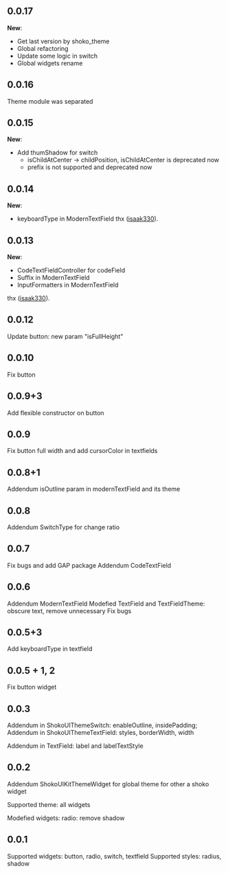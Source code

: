 ## 0.0.17
**New**:
- Get last version by shoko_theme
- Global refactoring
- Update some logic in switch
- Global widgets rename 
## 0.0.16
Theme module was separated
## 0.0.15
**New**:
- Add thumShadow for switch
    - isChildAtCenter -> childPosition, isChildAtCenter is deprecated now
    - prefix is not supported and deprecated now
## 0.0.14
**New**:
- keyboardType in ModernTextField
thx ([isaak330](https://github.com/isaak330)).
## 0.0.13
**New**:
- CodeTextFieldController for codeField
- Suffix in ModernTextField
- InputFormatters in ModernTextField

thx ([isaak330](https://github.com/isaak330)).
## 0.0.12
Update button: new param "isFullHeight"
## 0.0.10
Fix button
## 0.0.9+3
Add flexible constructor on button
## 0.0.9
Fix button full width and add cursorColor in textfields
## 0.0.8+1
Addendum isOutline param in modernTextField and its theme
## 0.0.8
Addendum SwitchType for change ratio
## 0.0.7
Fix bugs and add GAP package
Addendum CodeTextField
## 0.0.6
Addendum ModernTextField
Modefied TextField and TextFieldTheme: obscure text, remove unnecessary
Fix bugs
## 0.0.5+3
Add keyboardType in textfield
## 0.0.5 + 1, 2
Fix button widget

## 0.0.3
Addendum in ShokoUIThemeSwitch: enableOutline, insidePadding;
Addendum in ShokoUIThemeTextField: styles, borderWidth, width

Addendum in TextField: label and labelTextStyle

## 0.0.2

Addendum ShokoUIKitThemeWidget for global theme for other a shoko widget

Supported theme: all widgets

Modefied widgets:
    radio: remove shadow

## 0.0.1

Supported widgets: button, radio, switch, textfield
Supported styles: radius, shadow

